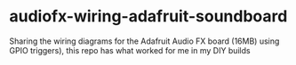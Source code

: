 # audiofx-wiring-adafruit-soundboard
Sharing the wiring diagrams for the Adafruit Audio FX board (16MB) using GPIO triggers), this repo has what worked for me in my DIY builds
